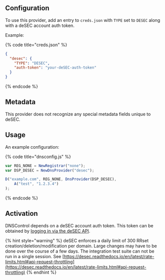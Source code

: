 ## Configuration

To use this provider, add an entry to `creds.json` with `TYPE` set to `DESEC`
along with a deSEC account auth token.

Example:

{% code title="creds.json" %}
```json
{
  "desec": {
    "TYPE": "DESEC",
    "auth-token": "your-deSEC-auth-token"
  }
}
```
{% endcode %}

## Metadata
This provider does not recognize any special metadata fields unique to deSEC.

## Usage
An example configuration:

{% code title="dnsconfig.js" %}
```javascript
var REG_NONE = NewRegistrar("none");
var DSP_DESEC = NewDnsProvider("desec");

D("example.com", REG_NONE, DnsProvider(DSP_DESEC),
    A("test", "1.2.3.4")
);
```
{% endcode %}

## Activation
DNSControl depends on a deSEC account auth token.
This token can be obtained by [logging in via the deSEC API](https://desec.readthedocs.io/en/latest/auth/account.html#log-in).

{% hint style="warning" %}
deSEC enforces a daily limit of 300 RRset creation/deletion/modification per
domain. Large changes may have to be done over the course of a few days.  The
integration test suite can not be run in a single session. See
[https://desec.readthedocs.io/en/latest/rate-limits.html#api-request-throttling](https://desec.readthedocs.io/en/latest/rate-limits.html#api-request-throttling)
{% endhint %} 

